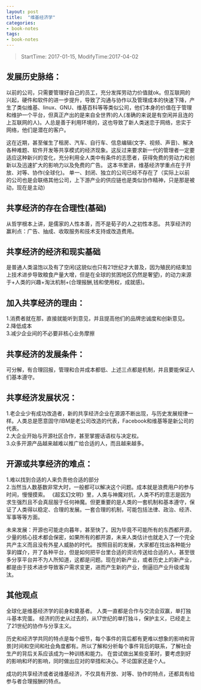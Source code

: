 ```yaml
---
layout: post
title:  "维基经济学"
categories:
- book-notes
tags:
- book-notes
---
```


> StartTime: 2017-01-15, ModifyTime:2017-04-02

<!---more--->

## 发展历史脉络：
以前的公司，只需要管理好自己的员工，充分发挥劳动力价值就ok。但互联网的兴起，硬件和软件的进一步提升，导致了沟通与协作以及管理成本的快速下降，产生了类似维基、linux、GNU、维基百科等等类似公司，他们本身的价值在于管理和维护一个平台，但真正产出的是来自全世界)的人(准确的来说是有空闲并且连的上互联网的人)。人总是善于利用环境的，这也导致了新人类迷恋于网络，忠实于网络，他们是潜在的客户。

这在近期，甚至催生了租房、汽车、自行车、信息编辑(文字、视频、声音)、解决各种难题、软件开发等共享模式的经济现象。这反过来要求新一代的管理者一定要适应这种新兴的变化，充分利用全人类中有条件的志愿者，获得免费的劳动力和创新以及迅速扩大的影响力以及免费的广告。
这本书里讲，维基经济学重点在于开放、对等、协作(全球化)。
单一、封闭、独立的公司已经不存在了（实际上以前的公司也是会联络其他公司，上下游产业的供应链也是类似协作精神，只是那是被动，现在是主动）

## 共享经济的存在合理性(基础)
从哲学根本上讲，是儒家的人性本善，而不是荀子的人之初性本恶。
共享经济的赢利点：广告、抽成、收取服务和技术支持或改造费用。

## 共享经济的经济和现实基础
是普通人类温饱以及有了空闲(这貌似也只有21世纪才大普及，因为殖民的结束加上技术进步导致粮食产量大增，但是在全球的贫困地区仍然是奢望)，的动力来源于+人类的兴趣+淘汰机制+(合理报酬,钱和使用权，成就感)。

## 加入共享经济的理由：
1.消费者就在那，直接就能听到意见，并且提高他们的品牌忠诚度和创新意见。  
2.降低成本   
3.减少企业间的不必要非核心业务摩擦

## 共享经济的发展条件：
可分解，有合理回报，管理和合并成本都低、上述三点都是机制，并且要能保证人们基本遵守。

## 共享经济发展状况：  
1.老企业少有成功改造者，新的共享经济企业在源源不断出现，与历史发展规律一样。人类总是愿意固守/IBM是老公司改造的代表，Facebook和维基等是新公司的代表。  
2.大企业开始与开源社区合作，甚至掌握话语权与决定权。  
3.众多开源产品越来越难以推广给合适的人，而且越来越多。

## 开源或共享经济的难点：
1.难以找到合适的人来负责他合适的部分  
2.当然当人数基数非常大时，一般都可以解决这个问题。成本就是浪费用户的参与时间，慢慢摸索。
《超玄幻文明》里，人类与神魔对抗，人类不朽的意志是因为求生强烈且不会真屈服于任何神魔。但更重要的是人类的一套机制和基本遵守，保证了人类得以稳定、合理的发展。一套合理的机制，可能包括法律、政治、经济、军事等等方面。

未来发展：开源也可能走向暮年，甚至快了。因为毕竟不可能所有的东西都开源，少量的核心技术都会保密，如果所有的都开源，未来人类估计也就走入了一个完全共产主义而且没有外星人威胁的时代。
按照目前的发展，大家都在找出各种能分享的媒介，开了各种平台，但是如何把平台里合适的资讯传送给合适的人，甚至很多分享平台并不为人所知道，这都是问题。现在的新产业，或者历史上的新产业，都是由于技术进步导致客户需求变更，进而产生新的产业，倒逼旧产业升级或淘汰。

## 其他观点
全球化是维基经济学的前身和奠基者。
人类一直都是合作与交流会双赢，单打独斗基本完蛋。
经济的历史从过去的，从17世纪的单打独斗，保护主义，已经走上了21世纪的协作与分享主义。

历史和经济学共同的特点是每个细节，每个事件的背后都有更难以想象的影响和背景[时间和空间和社会角度都有。所以了解和分析每个事件背后的联系，了解社会生产的背后关系应该成为一种训练和能力。
在尝试做出某些变革时，要考虑到好的影响和坏的影响，同时做出应对的举措和决心。不论国家还是个人。

成功的共享经济或者说维基经济，不仅具有开放、对等、协作的特点，还都具有给参与者合理报酬的特点。
